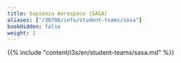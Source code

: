 ```yaml
---
title: Sapienza Aerospace (SASA)
aliases: ["/30786/info/student-teams/sasa"]
bookHidden: false
weight: 1
---
```


{{% include "content/i3s/en/student-teams/sasa.md" %}}